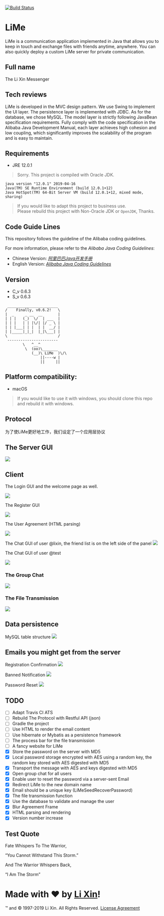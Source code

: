 [![Build Status](https://travis-ci.org/Great-Li-Xin/LiMe.svg?branch=master)](https://travis-ci.org/Great-Li-Xin/LiMe)

# LiMe
LiMe is a communication application implemented in Java that allows you to keep in touch and exchange files with friends anytime, anywhere.
You can also quickly deploy a custom LiMe server for private communication.

## Full name
The Li Xin Messenger

## Tech reviews
LiMe is developed in the MVC design pattern. 
We use Swing to implement the UI layer. 
The persistence layer is implemented with JDBC. 
As for the database, we chose MySQL. 
The model layer is strictly following JavaBean specification requirements. 
Fully comply with the code specification in the Alibaba Java Development Manual, 
each layer achieves high cohesion and low coupling, 
which significantly improves the scalability of the program and is easy to maintain.

## Requirements
- JRE 12.0.1
> Sorry. This project is compiled with Oracle JDK.
```
java version "12.0.1" 2019-04-16
Java(TM) SE Runtime Environment (build 12.0.1+12)
Java HotSpot(TM) 64-Bit Server VM (build 12.0.1+12, mixed mode, sharing)
```
> If you would like to adapt this project to business use.  
> Please rebuild this project with Non-Oracle JDK or `OpenJDK`, Thanks.

## Code Guide Lines
This repository follows the guideline of the Alibaba coding guidelines.

For more information, please refer to the *Alibaba Java Coding Guidelines*:
- Chinese Version: *[阿里巴巴Java开发手册](https://github.com/alibaba/p3c/blob/master/%E9%98%BF%E9%87%8C%E5%B7%B4%E5%B7%B4Java%E5%BC%80%E5%8F%91%E6%89%8B%E5%86%8C%EF%BC%88%E8%AF%A6%E5%B0%BD%E7%89%88%EF%BC%89.pdf)*
- English Version: *[Alibaba Java Coding Guidelines](https://alibaba.github.io/Alibaba-Java-Coding-Guidelines)*

## Version
- C_v 0.6.3
- S_v 0.6.3

```
 _______________________
/    Finally, v0.6.2!   \
|  _     _ __  __       |
| | |   (_)  \/  | ___  |
| | |   | | |\/| |/ _ \ |
| | |___| | |  | |  __/ |
| |_____|_|_|  |_|\___| |
\                       /
 -----------------------
        \   ^__^
         \  (oo)\_______
            (__)\ LiMe  )\/\
                ||----w |
                ||     ||
```

## Platform compatibility: 
- macOS
> If you would like to use it with windows, you should clone this repo and rebuild it with windows.

## Protocol
为了使LiMe更好地工作，我们设定了一个应用层协议

## The Server GUI
![](./ScreenShots/LiMeServer.png)

## Client

The Login GUI and the welcome page as well.

![](./ScreenShots/LiMeLogin.png)

The Register GUI

![](./ScreenShots/LiMeRegister.png)

The User Agreement (HTML parsing)

![](./ScreenShots/LiMeAgreement.png)

The Chat GUI of user @lixin, the friend list is on the left side of the panel
![](./ScreenShots/LiMeChatLixin.png)

The Chat GUI of user @test

![](./ScreenShots/LiMeChatTest.png)

### The Group Chat

![](./ScreenShots/LiMeGroupChat.png)

### The File Transmission

![](./ScreenShots/LiMeChatFile.png)

## Data persistence

MySQL table structure
![](./ScreenShots/TableStructure.png)

## Emails you might get from the server

Registration Confirmation
![](./ScreenShots/EmailCfmReg.png)

Banned Notification
![](./ScreenShots/EmailNtfBan.png)

Password Reset
![](./ScreenShots/EmailRstPwd.png)

## TODO
- [ ] Adapt Travis CI ATS
- [ ] Rebuild The Protocol with Restful API (json)
- [ ] Gradle the project
- [ ] Use HTML to render the email content
- [ ] Use hibernate or Mybatis as a persistence framework
- [ ] The process bar for the file transmission
- [ ] A fancy website for LiMe
- [x] Store the password on the server with MD5
- [x] Local password storage encrypted with AES using a random key, the random key stored with AES digested with MD5
- [x] Transport the message with AES and keys digested with MD5
- [X] Open group chat for all users
- [x] Enable user to reset the password via a server-sent Email
- [x] Redirect LiMe to the new domain name
- [x] Email should be a unique key (LiMeSeedRecoverPassword)
- [x] The file transmission function
- [x] Use the database to validate and manage the user
- [x] Blur Agreement Frame
- [x] HTML parsing and rendering
- [x] Version number increase

## Test Quote
Fate Whispers To The Warrior,

“You Cannot Withstand This Storm.”

And The Warrior Whispers Back,

“I Am The Storm”

# Made with ❤ by [Li Xin](https://github.com/Great-Li-Xin)!
™ and © 1997-2019 Li Xin. All Rights Reserved. [License Agreement](./LICENSE)
